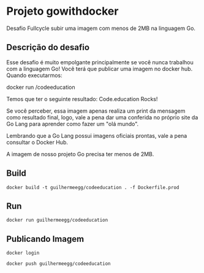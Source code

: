 # Projeto gowithdocker
Desafio Fullcycle subir uma imagem com menos de 2MB na linguagem Go.

## Descrição do desafio 
Esse desafio é muito empolgante principalmente se você nunca trabalhou com a linguagem Go!
Você terá que publicar uma imagem no docker hub. Quando executarmos:

docker run <seu-user>/codeeducation

Temos que ter o seguinte resultado: Code.education Rocks!

Se você perceber, essa imagem apenas realiza um print da mensagem como resultado final, logo, vale a pena dar uma conferida no próprio site da Go Lang para aprender como fazer um "olá mundo".

Lembrando que a Go Lang possui imagens oficiais prontas, vale a pena consultar o Docker Hub.

A imagem de nosso projeto Go precisa ter menos de 2MB.
  
## Build
```
docker build -t guilhermeegg/codeeducation . -f Dockerfile.prod
```

## Run
```
docker run guilhermeegg/codeeducation
```
  
## Publicando Imagem
```
docker login
```
```
docker push guilhermeegg/codeeducation
```
